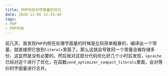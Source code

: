 ```yaml
---
title: PHP内核对字面量的优化
date: 2020-11-05 22:35:49
tags:
- PHP
- PHP内核
---
```


前几天，我发现`PHP`内核在处理字面量的时候是比较简单粗暴的，编译出一个常量，就直接把它放到`literals`里面了。那么这就会导致同一个常量会被存储多份，这显然是没有必要的。然后我对这部分代码优化好几个小时后发现，`opcache`已经对这个进行了优化，在函数`zend_optimizer_compact_literals`里面，会对等价的字面量进行合并。
